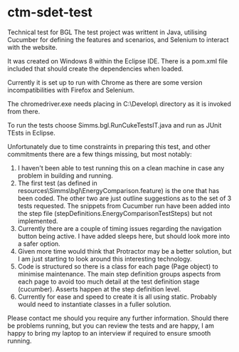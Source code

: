# ctm-sdet-test
Technical test for BGL
The test project was writtent in Java, utilising Cucumber for defining the features and scenarios, and Selenium to interact with the website.

It was created on Windows 8 within the Eclipse IDE. There is a pom.xml file included that should create the dependencies when loaded.

Currently it is set up to run with Chrome as there are some version incompatibilities with Firefox and Selenium.

The chromedriver.exe needs placing in C:\Develop\ directory as it is invoked from there.

To run the tests choose Simms.bgl.RunCukeTestsIT.java and run as JUnit TEsts in Eclipse.

Unfortunately due to time constraints in preparing this test, and other commitments there are a few things missing, but most notably:
1) I haven't been able to test running this on a clean machine in case any problem in building and running.
2) The first test (as defined in resources\Simms\bgl\EnergyComparison.feature) is the one that has been coded. The other two are just outline suggestions as to the set of 3 tests requested. The snippets from Cucumber run have been added into the step file (stepDefinitions.EnergyComparisonTestSteps) but not implemented.
3) Currently there are a couple of timing issues regarding the navigation button being active. I have added sleeps here, but should look more into a safer option.
4) Given more time would think that Protractor may be a better solution, but I am just starting to look around this interesting technology.
5) Code is structured so there is a class for each page (Page object) to minimise maintenance. The main step definition groups aspects from each page to avoid too much detail at the test definition stage (cucumber). Asserts happen at the step definition level.
6) Currently for ease and speed to create it is all using static. Probably would need to instantiate classes in a fuller solution.

Please contact me should you require any further information. Should there be problems running, but you can review the tests and are happy, I am happy to bring my laptop to an interview if required to ensure smooth running.
